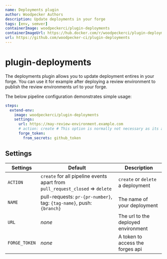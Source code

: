 ```yaml
---
name: Deployments plugin
author: Woodpecker Authors
description: Update deployments in your forge
tags: [env, semver]
containerImage: woodpeckerci/plugin-deployments
containerImageUrl: https://hub.docker.com/r/woodpeckerci/plugin-deployments
url: https://github.com/woodpecker-ci/plugin-deployments
---
```


# plugin-deployments

The deployments plugin allows you to update deployment entires in your forge. You can use it for example after deploying a review environment to publish the review environments url to your forge.

The below pipeline configuration demonstrates simple usage:

```yml
steps:
  extend-env:
    image: woodpeckerci/plugin-deployments
    settings:
      url: https://may-review-environment.example.com
      # action: create # This option is normally not necessary as its auto-detected by the pipeline event
      forge_token:
        from_secrets: github_token
```

## Settings

| Settings      | Default                                                                       | Description                         |
| ------------- | ----------------------------------------------------------------------------- | ----------------------------------- |
| `ACTION`      | `create` for all pipeline events apart from `pull_request_closed` => `delete` | `create` or `delete` a deployment   |
| `NAME`        | pull-requests: `pr-{pr-number}`, tag: `{tag-name}`, push: `{branch}`          | The name of your deployment         |
| `URL`         | _none_                                                                        | The url to the deployed environment |
| `FORGE_TOKEN` | _none_                                                                        | A token to access the forges api    |
